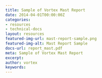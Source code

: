 ```yaml
---
title: Sample of Vortex Mast Report
date: 2014-04-01T00:00:00Z
categories:
- resources
- technical-docs
layout: resources
featured-img-url: mast-report-sample.png
featured-img-alt: Mast Report Sample
docs-url: report_mast.pdf
meta: Sample of Vortex Mast Report
excerpt: 
author: vortex
keywords: 
---
```


